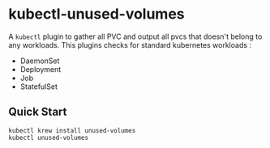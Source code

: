 # kubectl-unused-volumes

A `kubectl` plugin to gather all PVC and output all pvcs that doesn't belong to any workloads.
This plugins checks for standard kubernetes workloads : 
- DaemonSet
- Deployment
- Job
- StatefulSet


## Quick Start

```
kubectl krew install unused-volumes
kubectl unused-volumes
```


